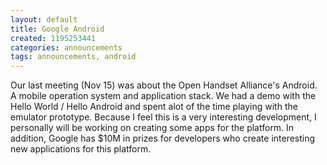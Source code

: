 ```yaml
---
layout: default
title: Google Android
created: 1195253441
categories: announcements
tags: announcements, android
---
```

Our last meeting (Nov 15) was about the Open Handset Alliance's Android. A mobile operation system and application stack. We had a demo with the Hello World / Hello Android and spent alot of the time playing with the emulator prototype. Because I feel this is a very interesting development, I personally will be working on creating some apps for the platform. In addition, Google has $10M in prizes for developers who create interesting new applications for this platform.

<!--<object width="470" height="406"><param name="movie" value="http://www.youtube.com/p/5CE8623916B0E2FF"><param name="wmode" value="transparent"><embed src="http://www.youtube.com/p/5CE8623916B0E2FF" type="application/x-shockwave-flash" width="470" height="406" wmode="transparent"></object>-->
